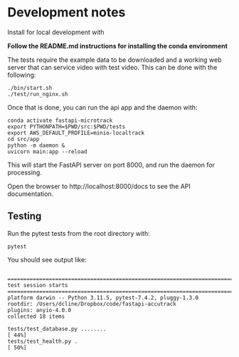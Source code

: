# Development notes
 
Install for local development with


**Follow the README.md instructions for installing the conda environment**

The tests require the example data to be downloaded and a working web server that
can service video with test video. This can be done with the following:

```shell
./bin/start.sh
./test/run_nginx.sh
```

Once that is done, you can run the api app and the daemon with:
```shell
conda activate fastapi-microtrack
export PYTHONPATH=$PWD/src:$PWD/tests
export AWS_DEFAULT_PROFILE=minio-localtrack
cd src/app
python -m daemon &
uvicorn main:app --reload
```
 
This will start the FastAPI server on port 8000, and
run the daemon for processing. 

Open the browser to http://localhost:8000/docs to see the API documentation.
 
## Testing

Run the pytest tests from the root directory with:

```shell
pytest
```

You should see output like:

```shell

=========================================================================================== test session starts ===========================================================================================
platform darwin -- Python 3.11.5, pytest-7.4.2, pluggy-1.3.0
rootdir: /Users/dcline/Dropbox/code/fastapi-accutrack
plugins: anyio-4.0.0
collected 18 items                                                                                                                                                                                        

tests/test_database.py ........                                                                                                                                                                     [ 44%]
tests/test_health.py .                                                                                                                                                                              [ 50%]

```

